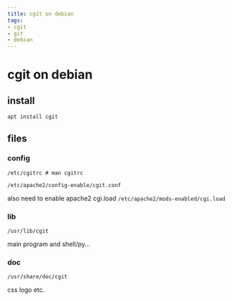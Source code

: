 ```yaml
---
title: cgit on debian
tags:
- cgit
- git
- debian
---
```


# cgit on debian

## install

``` shell
apt install cgit
```

## files

### config

``` shell
/etc/cgitrc # man cgitrc

/etc/apache2/config-enable/cgit.conf
```

also need to enable apache2 cgi.load
`/etc/apache2/mods-enabled/cgi.load`

### lib

``` shell
/usr/lib/cgit
```

main program and shell/py...

### doc

``` shell
/usr/share/doc/cgit
```
css logo etc.

